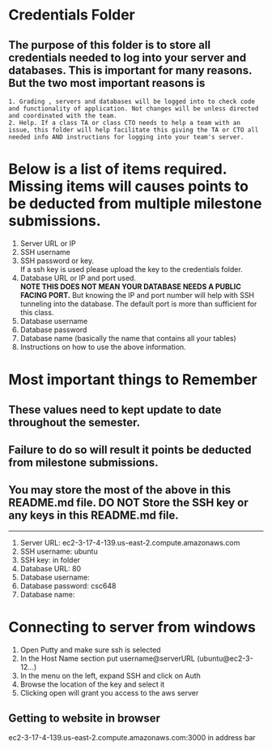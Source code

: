 # Credentials Folder

## The purpose of this folder is to store all credentials needed to log into your server and databases. This is important for many reasons. But the two most important reasons is
    1. Grading , servers and databases will be logged into to check code and functionality of application. Not changes will be unless directed and coordinated with the team.
    2. Help. If a class TA or class CTO needs to help a team with an issue, this folder will help facilitate this giving the TA or CTO all needed info AND instructions for logging into your team's server. 


# Below is a list of items required. Missing items will causes points to be deducted from multiple milestone submissions.

1. Server URL or IP
2. SSH username
3. SSH password or key.
    <br> If a ssh key is used please upload the key to the credentials folder.
4. Database URL or IP and port used.
    <br><strong> NOTE THIS DOES NOT MEAN YOUR DATABASE NEEDS A PUBLIC FACING PORT.</strong> But knowing the IP and port number will help with SSH tunneling into the database. The default port is more than sufficient for this class.
5. Database username
6. Database password
7. Database name (basically the name that contains all your tables)
8. Instructions on how to use the above information.

# Most important things to Remember
## These values need to kept update to date throughout the semester. <br>
## <strong>Failure to do so will result it points be deducted from milestone submissions.</strong><br>
## You may store the most of the above in this README.md file. DO NOT Store the SSH key or any keys in this README.md file.

------------------------------------------------------------------

1. Server URL: ec2-3-17-4-139.us-east-2.compute.amazonaws.com
2. SSH username: ubuntu
3. SSH key: in folder
4. Database URL: 80
5. Database username: 
6. Database password: csc648
7. Database name:

# Connecting to server from windows
1. Open Putty and make sure ssh is selected
2. In the Host Name section put username@serverURL (ubuntu@ec2-3-12...)
3. In the menu on the left, expand SSH and click on Auth
4. Browse the location of the key and select it
5. Clicking open will grant you access to the aws server

## Getting to website in browser
ec2-3-17-4-139.us-east-2.compute.amazonaws.com:3000 in address bar
